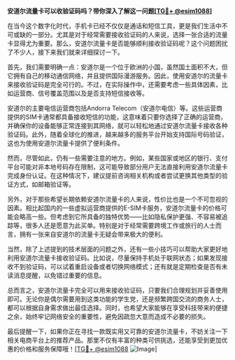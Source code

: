 **安道尔流量卡可以收验证码吗？带你深入了解这一问题[[TG💪+ @esim1088](https://t.me/s/esim1088)]**

在当今这个数字化时代，手机卡已经不仅仅是通话和短信工具，更是我们生活中不可或缺的一部分。尤其是对于经常需要接收验证码的人来说，选择一张合适的流量卡显得尤为重要。那么，安道尔流量卡是否能够顺利接收验证码呢？这个问题困扰了不少人，接下来我们就来详细探讨一下。

首先，我们需要明确一点：安道尔是一个位于欧洲的小国，虽然国土面积不大，但它拥有自己的移动通信网络，并且提供国际漫游服务。因此，使用安道尔的流量卡来接收验证码是完全可行的。不过，在实际操作中，还需要考虑一些具体因素，比如运营商、信号覆盖范围以及是否支持短信接收等。

安道尔的主要电信运营商包括Andorra Telecom（安道尔电信）等。这些运营商提供的SIM卡通常都具备接收短信的功能，这意味着只要你选择了正确的运营商，并确保你的设备能够正常连接到其网络，就可以轻松地通过安道尔流量卡接收各种验证码。此外，随着全球化的推进，越来越多的服务平台开始支持国际号码验证，这也为使用安道尔流量卡提供了便利条件。

然而，尽管如此，仍有一些需要注意的地方。例如，某些国家或地区的银行、支付平台可能对非本地号码存在限制，这可能导致部分用户无法直接利用安道尔流量卡完成身份认证。在这种情况下，建议提前咨询相关机构或者尝试更换其他类型的验证方式，如邮箱验证等。

另外，对于那些希望长期依赖安道尔流量卡的人来说，性价比也是一个不可忽视的因素。相比起国内的一些虚拟运营商提供的E-SIM卡服务，安道尔流量卡的价格可能会略高一些。但考虑到它所具备的独特优势——比如隐私保护更强、不容易被追踪等，很多人还是愿意为此买单。特别是对于经常需要跨境工作或旅行的人士而言，拥有一张来自安道尔的流量卡无疑会带来极大的便利。

当然，除了上述提到的技术层面的问题之外，还有一些小技巧可以帮助大家更好地利用安道尔流量卡接收验证码。比如说，尽量保持手机处于联网状态；如果发现接收不到验证码，可以试着重启设备或者切换网络模式；还有就是定期检查是否有未读消息提醒，以免错过重要的信息。

总而言之，安道尔流量卡完全可以用来接收验证码，只要我们合理规划并妥善使用即可。无论你是偶尔需要用到这类功能的学生党，还是频繁跨国交流的商务人士，都可以根据自身需求做出最佳选择。同时，也希望大家能够在享受科技带来的便捷之余，始终牢记网络安全的重要性，避免因疏忽大意而造成不必要的损失。

最后提醒一下，如果你正在寻找一款既实用又可靠的安道尔流量卡，不妨关注一下相关电商平台上的推荐产品。那里不仅有丰富的种类可供挑选，还能享受到更加优惠的价格和服务保障哦！[[TG💪+ @esim1088](https://t.me/s/esim1088) ![Image](https://i.postimg.cc/4NQfJmqS/Snipaste-2025-05-13-00-14-12.png)]